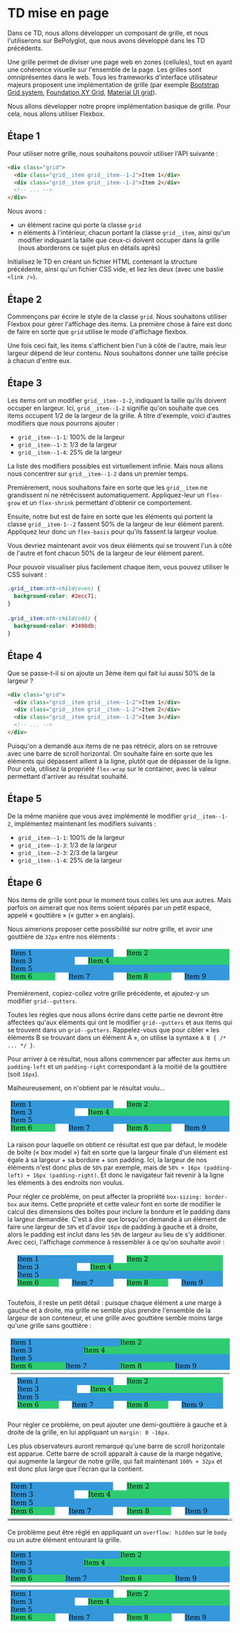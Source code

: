 # TD mise en page

Dans ce TD, nous allons développer un composant de grille, et nous
l'utiliserons sur BePolyglot, que nous avons développé dans les TD précédents.

Une grille permet de diviser une page web en zones (cellules), tout en ayant
une cohérence visuelle sur l'ensemble de la page. Les grilles sont
omniprésentes dans le web. Tous les frameworks d'interface utilisateur majeurs
proposent une implémentation de grille (par exemple [Bootstrap Grid
system](https://getbootstrap.com/docs/4.3/layout/grid/), [Foundation XY
Grid](https://foundation.zurb.com/sites/docs/xy-grid.html), [Material UI
grid](https://material-ui.com/components/grid/#grid)).

Nous allons développer notre propre implémentation basique de grille. Pour
cela, nous allons utiliser Flexbox.

## Étape 1

Pour utiliser notre grille, nous souhaitons pouvoir utiliser l'API suivante :

```html
<div class="grid">
  <div class="grid__item grid__item--1-2">Item 1</div>
  <div class="grid__item grid__item--1-2">Item 2</div>
  <!-- ... -->
</div>
```

Nous avons :

* un élément racine qui porte la classe `grid`
* n éléments à l'intérieur, chacun portant la classe `grid__item`, ainsi qu'un modifier indiquant la taille que ceux-ci doivent occuper dans la grille (nous aborderons ce sujet plus en détails après)

Initialisez le TD en créant un fichier HTML contenant la structure précédente,
ainsi qu'un fichier CSS vide, et liez les deux (avec une baslie `<link />`).

## Étape 2

Commençons par écrire le style de la classe `grid`. Nous souhaitons utiliser
Flexbox pour gérer l'affichage des items. La première chose à faire est donc de
faire en sorte que `grid` utilise le mode d'affichage flexbox.

Une fois ceci fait, les items s'affichent bien l'un à côté de l'autre, mais
leur largeur dépend de leur contenu. Nous souhaitons donner une taille précise
à chacun d'entre eux.

## Étape 3

Les items ont un modifier `grid__item--1-2`, indiquant la taille qu'ils doivent
occuper en largeur. Ici, `grid__item--1-2` signifie qu'on souhaite que ces
items occupent 1/2 de la largeur de la grille. À titre d'exemple, voici
d'autres modifiers que nous pourrons ajouter :

* `grid__item--1-1`: 100% de la largeur
* `grid__item--1-3`: 1/3 de la largeur
* `grid__item--1-4`: 25% de la largeur

La liste des modifiers possibles est virtuellement infinie. Mais nous allons
nous concentrer sur `grid__item--1-2` dans un premier temps.

Premièrement, nous souhaitons faire en sorte que les `grid__item` ne
grandissent ni ne rétrécissent automatiquement. Appliquez-leur un `flex-grow`
et un `flex-shrink` permettant d'obtenir ce comportement.

Ensuite, notre but est de faire en sorte que les éléments qui portent la classe
`grid__item-1--2` fassent 50% de la largeur de leur élément parent. Appliquez
leur donc un `flex-basis` pour qu'ils fassent la largeur voulue.

Vous devriez maintenant avoir vos deux éléments qui se trouvent l'un à côté de
l'autre et font chacun 50% de la largeur de leur élément parent.

Pour pouvoir visualiser plus facilement chaque item, vous pouvez utiliser le CSS suivant :

```css
.grid__item:nth-child(even) {
  background-color: #2ecc71;
}

.grid__item:nth-child(odd) {
  background-color: #3498db;
}
```

## Étape 4

Que se passe-t-il si on ajoute un 3ème item qui fait lui aussi 50% de la
largeur ?

```html
<div class="grid">
  <div class="grid__item grid__item--1-2">Item 1</div>
  <div class="grid__item grid__item--1-2">Item 2</div>
  <div class="grid__item grid__item--1-2">Item 3</div>
  <!-- ... -->
</div>
```

Puisqu'on a demandé aux items de ne pas rétrécir, alors on se retrouve avec une
barre de scroll horizontal. On souhaite faire en sorte que les éléments qui
dépassent aillent à la ligne, plutôt que de dépasser de la ligne. Pour cela,
utilisez la propriété `flex-wrap` sur le container, avec la valeur permettant
d'arriver au résultat souhaité.

## Étape 5

De la même manière que vous avez implémenté le modifier `grid__item--1-2`, implémentez maintenant les modifiers suivants :

* `grid__item--1-1`: 100% de la largeur
* `grid__item--1-3`: 1/3 de la largeur
* `grid__item--2-3`: 2/3 de la largeur
* `grid__item--1-4`: 25% de la largeur

## Étape 6

Nos items de grille sont pour le moment tous collés les uns aux autres. Mais
parfois on aimerait que nos items soient séparés par un petit espacé, appelé «
gouttière » (« gutter » en anglais).

Nous aimerions proposer cette possibilité sur notre grille, et avoir une
gouttière de `32px` entre nos éléments :

![](./gutters-01.png)

Premièrement, copiez-collez votre grille précédente, et ajoutez-y un modifier
`grid--gutters`.

Toutes les règles que nous allons écrire dans cette partie ne devront être
affectées qu'aux éléments qui ont le modifier `grid--gutters` et aux items qui
se trouvent dans un `grid--gutters`. Rappelez-vous que pour cibler « les
éléments B se trouvant dans un élément A », on utilise la syntaxe `A B { /* ...
*/ }`.

Pour arriver à ce résultat, nous allons commencer par affecter aux items un
`padding-left` et un `padding-right` correspondant à la moitié de la gouttière
(soit `16px`).

Malheureusement, on n'obtient par le résultat voulu...

![](./gutters-01.png)

La raison pour laquelle on obtient ce résultat est que par défaut, le modèle de
boîte (« box model ») fait en sorte que la largeur finale d'un élément est
égale à sa largeur + sa bordure + son padding. Ici, la largeur de nos éléments
n'est donc plus de `50%` par exemple, mais de `50% + 16px (padding-left) + 16px
(padding-right)`. Et donc le navigateur fait revenir à la ligne les éléments à
des endroits non voulus.

Pour régler ce problème, on peut affecter la propriété `box-sizing: border-box`
aux items. Cette propriété et cette valeur font en sorte de modifier le calcul
des dimensions des boîtes pour inclure la bordure et le padding dans la largeur
demandée. C'est à dire que lorsqu'on demande à un élément de faire une largeur
de `50%` et d'avoir `16px` de padding à gauche et à droite, alors le padding
est inclut dans les `50%` de largeur au lieu de s'y additioner. Avec ceci,
l'affichage commence à ressembler à ce qu'on souhaite avoir :

![](./gutters-03.png)

Toutefois, il reste un petit détail : puisque chaque élément a une marge à
gauche et à droite, ma grille ne semble plus prendre l'ensemble de la largeur
de son conteneur, et une grille avec gouttière semble moins large qu'une grille
sans gouttière :

![](./gutters-04.png)

Pour régler ce problème, on peut ajouter une demi-gouttière à gauche et à
droite de la grille, en lui appliquant un `margin: 0 -16px`.

Les plus observateurs auront remarqué qu'une barre de scroll horizontale est
apparue. Cette barre de scroll apparaît à cause de la marge négative, qui
augmente la largeur de notre grille, qui fait maintenant `100% + 32px` et est
donc plus large que l'écran qui la contient.

![](./gutters-05.png)

Ce problème peut être réglé en appliquant un `overflow: hidden` sur le `body`
ou un autre élément entourant la grille.

![](./gutters-06.png)
